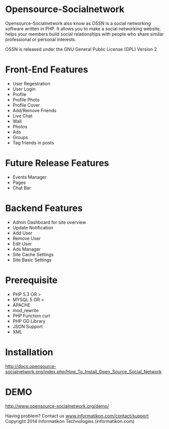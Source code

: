Opensource-Socialnetwork
========================

Opensource-Socialnetwork also know as OSSN is a social networking software written in PHP. It allows you to make a social networking website, helps your members build social relationships with people who share similar professional or personal interests.

OSSN is released under the GNU General Public License (GPL) Version 2

Front-End Features
===================
* User Regestration
* User Login
* Profile 
* Profile Photo
* Profile Cover
* Add/Remove Friends
* Live Chat
* Wall
* Photos
* Ads
* Groups
* Tag friends in posts

Future Release Features
========================
* Events Manager
* Pages
* Chat Bar

Backend Features
=================

* Admin Dashboard for site overview
* Update Notification
* Add User
* Remove User
* Edit User
* Ads Manager
* Site Cache Settings
* Site Basic Settings

Prerequisite
=============
* PHP 5.3 OR >
* MYSQL 5 OR >
* APACHE
* mod_rewrite
* PHP Function curl
* PHP GD Library
* JSON Support
* XML

Installation
============
http://docs.opensource-socialnetwork.org/index.php/How_To_Install_Open_Source_Social_Network

DEMO
====
http://www.opensource-socialnetwork.org/demo/

Having problem? Contact us www.informatikon.com/contact/support
Copyright 2014 Informatikon Technologies (informatikon.com)
